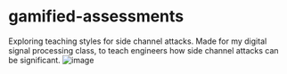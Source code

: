 # gamified-assessments
Exploring teaching styles for side channel attacks. Made for my digital signal processing class, to teach engineers how side channel attacks can be significant.
![image](https://user-images.githubusercontent.com/62338143/235294532-9c777eae-d6bd-4f59-b400-2ce7e67ba461.png)
